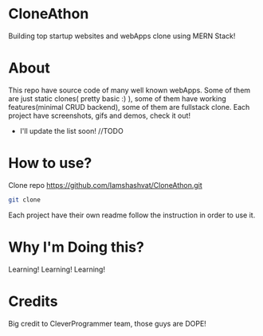 # CloneAthon

Building top startup websites and webApps clone using MERN Stack!

# About

This repo have source code of many well known webApps. Some of them are just static clones( pretty basic :) ), some of them have working features(minimal CRUD backend), some of them are fullstack clone.
Each project have screenshots, gifs and demos, check it out!

- I'll update the list soon! //TODO

# How to use?

Clone repo https://github.com/Iamshashvat/CloneAthon.git

```bash
git clone
```

Each project have their own readme follow the instruction in order to use it.

# Why I'm Doing this?

Learning! Learning! Learning!

# Credits

Big credit to CleverProgrammer team, those guys are DOPE!
